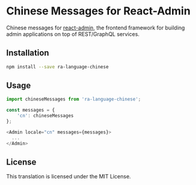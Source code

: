 # Chinese Messages for React-Admin

Chinese messages for [react-admin](https://github.com/marmelab/react-admin), the frontend framework for building admin applications on top of REST/GraphQL services.

## Installation

```sh
npm install --save ra-language-chinese
```

## Usage

```js
import chineseMessages from 'ra-language-chinese';

const messages = {
    'cn': chineseMessages
};

<Admin locale="cn" messages={messages}>
  ...
</Admin>
```

## License

This translation is licensed under the MIT License.